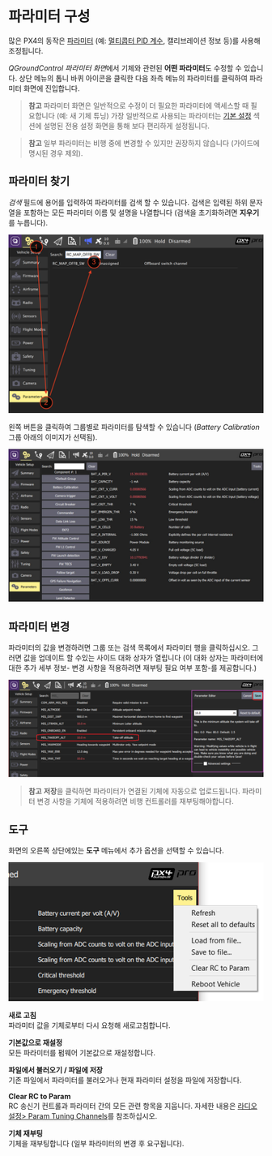 # 파라미터 구성

많은 PX4의 동작은 [파라미터](../advanced_config/parameter_reference.md) (예: [멀티콥터 PID 계수](../config_mc/pid_tuning_guide_multicopter.md), 캘리브레이션 정보 등)를 사용해 조정됩니다.

*QGroundControl 파라미터 화면*에서 기체와 관련된 **어떤 파라미터**도 수정할 수 있습니다. 상단 메뉴의 톱니 바퀴 아이콘을 클릭한 다음 좌측 메뉴의 파라미터를 클릭하여 파라미터 화면에 진입합니다.

> **참고** 파라미터 화면은 일반적으로 수정이 더 필요한 파라미터에 액세스할 때 필요합니다 (예: 새 기체 튜닝) 가장 일반적으로 사용되는 파라미터는 [기본 설정](../config/README.md) 섹션에 설명된 전용 설정 화면을 통해 보다 편리하게 설정됩니다.

<span></span>

> **참고** 일부 파라미터는 비행 중에 변경할 수 있지만 권장하지 않습니다 (가이드에 명시된 경우 제외).

## 파라미터 찾기

*검색* 필드에 용어를 입력하여 파라미터를 검색 할 수 있습니다. 검색은 입력된 하위 문자열을 포함하는 모든 파라미터 이름 및 설명을 나열합니다 (검색을 초기화하려면 **지우기**를 누릅니다).

![파라미터 검색](../../images/qgc/setup/parameters_search.jpg)

왼쪽 버튼을 클릭하여 그룹별로 파라미터를 탐색할 수 있습니다 (*Battery Calibration* 그룹 아래의 이미지가 선택됨).

![파라미터 화면](../../images/qgc/setup/parameters_px4.jpg)

## 파라미터 변경

파라미터의 값을 변경하려면 그룹 또는 검색 목록에서 파라미터 행을 클릭하십시오. 그러면 값을 업데이트 할 수있는 사이드 대화 상자가 열립니다 (이 대화 상자는 파라미터에 대한 추가 세부 정보- 변경 사항을 적용하려면 재부팅 필요 여부 포함-를 제공합니다.)

![파라미터 값 변경](../../images/qgc/setup/parameters_changing.png)

> **참고** **저장**을 클릭하면 파라미터가 연결된 기체에 자동으로 업로드됩니다. 파라미터 변경 사항을 기체에 적용하려면 비행 컨트롤러를 재부팅해야합니다.

## 도구

화면의 오른쪽 상단에있는 **도구** 메뉴에서 추가 옵션을 선택할 수 있습니다.

![도구 메뉴](../../images/qgc/setup/parameters_tools_menu.png)

**새로 고침** <br />파라미터 값을 기체로부터 다시 요청해 새로고침합니다.

**기본값으로 재설정** <br />모든 파라미터를 펌웨어 기본값으로 재설정합니다.

**파일에서 불러오기 / 파일에 저장** <br />기존 파일에서 파라미터를 불러오거나 현재 파라미터 설정을 파일에 저장합니다.

**Clear RC to Param** <br />RC 송신기 컨트롤과 파라미터 간의 모든 관련 항목을 지웁니다. 자세한 내용은 [라디오 설정> Param Tuning Channels](../config/radio.md#param-tuning-channels)를 참조하십시오.

**기체 재부팅** <br />기체을 재부팅합니다 (일부 파라미터의 변경 후 요구됩니다).